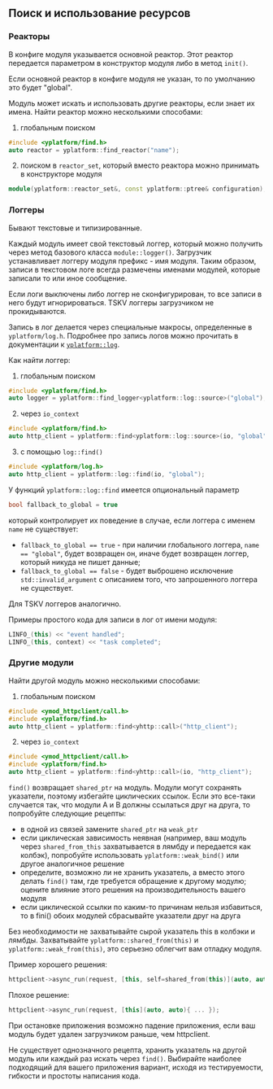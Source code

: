 ## Поиск и использование ресурсов

### Реакторы

В конфиге модуля указывается основной реактор. Этот реактор передается параметром в конструктор модуля либо в метод `init()`.

Если основной реактор в конфиге модуля не указан, то по умолчанию это будет "global".

Модуль может искать и использовать другие реакторы, если знает их имена. Найти реактор можно несколькими способами:

1. глобальным поиском
```c++
#include <yplatform/find.h>
auto reactor = yplatform::find_reactor("name");
```
2. поиском в `reactor_set`, который вместо реактора можно принимать в конструкторе модуля
```c++
module(yplatform::reactor_set&, const yplatform::ptree& configuration);
```

### Логгеры

Бывают текстовые и типизированные.

Каждый модуль имеет свой текстовый логгер, который можно получить через метод базового класса `module::logger()`. Загрузчик устанавливает логгеру модуля префикс - имя модуля. Таким образом, записи в текстовом логе всегда размечены именами модулей, которые записали то или иное сообщение.

Если логи выключены либо логгер не сконфигурирован, то все записи в него будут игнорироваться. TSKV логгеры загрузчиком не прокидываются.

Запись в лог делается через специальные макросы, определенные в `yplatform/log.h`.  Подробнее про запись логов можно прочитать в документации к [`yplatform::log`](../log.md).

Как найти логгер:

1. глобальным поиском

```c++
#include <yplatform/find.h>
auto logger = yplatform::find_logger<yplatform::log::source>("global");
```

2. через `io_context`

```c++
#include <yplatform/find.h>
auto http_client = yplatform::find<yplatform::log::source>(io, "global");
```

3. с помощью `log::find()`

```c++
#include <yplatform/log.h>
auto http_client = yplatform::log::find(io, "global");
``` 
У функций `yplatform::log::find` имеется опциональный параметр
```cpp
bool fallback_to_global = true
```
который контролирует их поведение в случае, если логгера с именем `name` не существует:
- `fallback_to_global == true` - при наличии глобального логгера, `name == "global"`, будет возвращен он, иначе будет возвращен логгер, который никуда не пишет данные;
- `fallback_to_global == false` - будет выброшено исключение `std::invalid_argument` с описанием того, что запрошенного логгера не существует.


Для TSKV логгеров аналогично.

Примеры простого кода для записи в лог от имени модуля:

```c++
LINFO_(this) << "event handled";
LINFO_(this, context) << "task completed";
```

### Другие модули

Найти другой модуль можно несколькими способами:

1. глобальным поиском
```c++
#include <ymod_httpclient/call.h>
#include <yplatform/find.h>
auto http_client = yplatform::find<yhttp::call>("http_client");
```
2. через `io_context`
```c++
#include <ymod_httpclient/call.h>
#include <yplatform/find.h>
auto http_client = yplatform::find<yhttp::call>(io, "http_client");
```

`find()` возвращает `shared_ptr` на модуль. Модули могут сохранять указатели, поэтому избегайте циклических ссылок. Если это все-таки случается так, что модули A и B должны ссылаться друг на друга, то попробуйте следующие рецепты:

- в одной из связей замените `shared_ptr` на `weak_ptr`
- если циклическая зависимость неявная (например, ваш модуль через `shared_from_this` захватывается в лямбду и передается как колбэк), попробуйте использовать `yplatform::weak_bind()` или другое аналогичное решение
- определите, возможно ли не хранить указатель, а вместо этого делать `find()` там, где требуется обращение к другому модулю; оцените влияние этого решения на производительность вашего модуля
- если циклической ссылки по каким-то причинам нельзя избавиться, то в fini() обоих модулей сбрасывайте указатели друг на друга

Без необходимости не захватывайте сырой указатель this в колбэки и лямбды. Захватывайте `yplatform::shared_from(this)` и `yplatform::weak_from(this)`, это серьезно облегчит вам отладку модуля.

Пример хорошего решения:

```c++
httpclient->async_run(request, [this, self=shared_from(this)](auto, auto){ ... });
```

Плохое решение:

```c++
httpclient->async_run(request, [this](auto, auto){ ... });
```

При остановке приложения возможно падение приложения, если ваш модуль будет удален загрузчиком раньше, чем httpclient.

Не существует однозначного рецепта, хранить указатель на другой модуль или каждый раз искать через `find()`.  Выбирайте наиболее подходящий для вашего приложения вариант, исходя из тестируемости, гибкости и простоты написания кода.